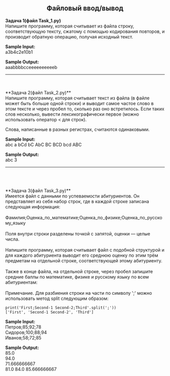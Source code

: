 <h2 align="center">Файловый ввод/вывод</h2>

**Задача 1(файл Task_1.py)**
<br/>Напишите программу, которая считывает из файла строку, соответствующую тексту, сжатому с помощью кодирования повторов, и производит обратную операцию, получая исходный текст.

**Sample Input:**
<br/>a3b4c2e10b1

**Sample Output:**
<br/>aaabbbbcceeeeeeeeeeb
___

<br/>
<br/>**Задача 2(файл Task_2.py)**
<br/>Напишите программу, которая считывает текст из файла (в файле может быть больше одной строки) и выводит самое частое слово в этом тексте и через пробел то, сколько раз оно встретилось. Если таких слов несколько, вывести лексикографически первое (можно использовать оператор < для строк).

Слова, написанные в разных регистрах, считаются одинаковыми.

**Sample Input:**
<br/>abc a bCd bC AbC BC BCD bcd ABC

**Sample Output:**
<br/>abc 3
___

<br/>
<br/>
<br/>**Задача 3(файл Task_3.py)**
<br/>Имеется файл с данными по успеваемости абитуриентов. Он представляет из себя набор строк, где в каждой строке записана следующая информация:
<br/>
<br/>Фамилия;Оценка_по_математике;Оценка_по_физике;Оценка_по_русскому_языку
<br/>
<br/>Поля внутри строки разделены точкой с запятой, оценки — целые числа.
<br/>
<br/>Напишите программу, которая считывает файл с подобной структурой и для каждого абитуриента выводит его среднюю оценку по этим трём предметам на отдельной строке, соответствующей этому абитуриенту.
<br/>
<br/>Также в конце файла, на отдельной строке, через пробел запишите средние баллы по математике, физике и русскому языку по всем абитуриентам:
<br/>
<br/>Примечание. Для разбиения строки на части по символу ';' можно использовать метод split следующим образом:

```
print('First;Second-1 Second-2;Third'.split(';'))
['First', 'Second-1 Second-2', 'Third']
```
**Sample Input:**
<br/>Петров;85;92;78
<br/>Сидоров;100;88;94
<br/>Иванов;58;72;85

**Sample Output:**
<br/>85.0
<br/>94.0
<br/>71.666666667
<br/>81.0 84.0 85.666666667
